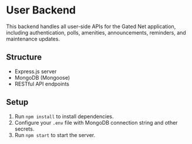 # User Backend

This backend handles all user-side APIs for the Gated Net application, including authentication, polls, amenities, announcements, reminders, and maintenance updates.

## Structure
- Express.js server
- MongoDB (Mongoose)
- RESTful API endpoints

## Setup
1. Run `npm install` to install dependencies.
2. Configure your `.env` file with MongoDB connection string and other secrets.
3. Run `npm start` to start the server. 